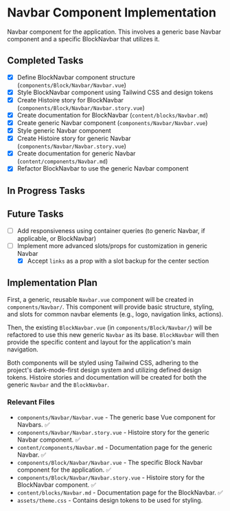 # Navbar Component Implementation

Navbar component for the application. This involves a generic base Navbar component and a specific BlockNavbar that utilizes it.

## Completed Tasks

- [x] Define BlockNavbar component structure (`components/Block/Navbar/Navbar.vue`)
- [x] Style BlockNavbar component using Tailwind CSS and design tokens
- [x] Create Histoire story for BlockNavbar (`components/Block/Navbar/Navbar.story.vue`)
- [x] Create documentation for BlockNavbar (`content/blocks/Navbar.md`)
- [x] Create generic Navbar component (`components/Navbar/Navbar.vue`)
- [x] Style generic Navbar component
- [x] Create Histoire story for generic Navbar (`components/Navbar/Navbar.story.vue`)
- [x] Create documentation for generic Navbar (`content/components/Navbar.md`)
- [x] Refactor BlockNavbar to use the generic Navbar component

## In Progress Tasks

## Future Tasks

- [ ] Add responsiveness using container queries (to generic Navbar, if applicable, or BlockNavbar)
- [ ] Implement more advanced slots/props for customization in generic Navbar
  - [x] Accept `links` as a prop with a slot backup for the center section

## Implementation Plan

First, a generic, reusable `Navbar.vue` component will be created in `components/Navbar/`. This component will provide basic structure, styling, and slots for common navbar elements (e.g., logo, navigation links, actions).

Then, the existing `BlockNavbar.vue` (in `components/Block/Navbar/`) will be refactored to use this new generic `Navbar` as its base. `BlockNavbar` will then provide the specific content and layout for the application's main navigation.

Both components will be styled using Tailwind CSS, adhering to the project's dark-mode-first design system and utilizing defined design tokens.
Histoire stories and documentation will be created for both the generic `Navbar` and the `BlockNavbar`.

### Relevant Files

- `components/Navbar/Navbar.vue` - The generic base Vue component for Navbars. ✅
- `components/Navbar/Navbar.story.vue` - Histoire story for the generic Navbar component. ✅
- `content/components/Navbar.md` - Documentation page for the generic Navbar. ✅
- `components/Block/Navbar/Navbar.vue` - The specific Block Navbar component for the application. ✅
- `components/Block/Navbar/Navbar.story.vue` - Histoire story for the BlockNavbar component. ✅
- `content/blocks/Navbar.md` - Documentation page for the BlockNavbar. ✅
- `assets/theme.css` - Contains design tokens to be used for styling.
